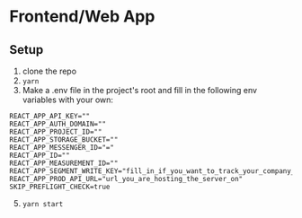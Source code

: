 # Frontend/Web App

## Setup

1. clone the repo
2. `yarn`
3. Make a .env file in the project's root and fill in the following env variables with your own:
```
REACT_APP_API_KEY=""
REACT_APP_AUTH_DOMAIN=""
REACT_APP_PROJECT_ID=""
REACT_APP_STORAGE_BUCKET=""
REACT_APP_MESSENGER_ID="="
REACT_APP_ID=""
REACT_APP_MEASUREMENT_ID=""
REACT_APP_SEGMENT_WRITE_KEY="fill_in_if_you_want_to_track_your_company_usage"
REACT_APP_PROD_API_URL="url_you_are_hosting_the_server_on"
SKIP_PREFLIGHT_CHECK=true
```
5. `yarn start`
